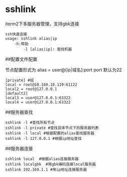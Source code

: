 # sshlink
iterm2下多服务器管理，支持gbk连接

	ssh快速连接
	usage: sshlink alias|ip
		-h:帮助
			-l [alias|ip]: 查找机器


##配置文件配置

节点配置形式为 alias = user@[ip|域名]:port
port 默认为22

	[private] #组
	local = root@10.169.10.119:61122
	local2 = root@127.0.0.1
	[default2]
	local3 = user@127.0.0.1:63322
	local4 = user@127.0.0.1:63322




##服务器查找
	
	sshlink -l #查找所有节点
	sshlink -l private #查找具体节点下的服务器列表
	sshlink -l local #根据配置的alias查找服务器
	sshlink -l 127.0.0.1 #根据ip地址查找

##服务器连接
	
	sshlink local  #根据alias连接服务器
	sshlink localgbk  #用gbk编码连接local服务器
	sshlink 192.169.1.1 #用ip地址连接服务器
